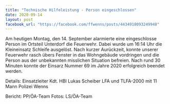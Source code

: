 ```yaml
---
title: "Technische Hilfeleistung - Person eingeschlossen"
date: 2020-09-14
layout: post
facebook_url: "https://facebook.com/ffwenns/posts/4434918093249948"
---
```


Am heutigen Montag, den 14. September alarmierte eine eingeschlosse Person im Ortsteil Unterdorf die Feuerwehr.
Dabei wurde um 16:14 Uhr die Kleineinsatz Schleife ausgelöst.
Nach kurzer Aurückzeit, konnte unserer Feuerwehr rasch übers Fenster in das Wohngebäude vordringen und die Person aus der unbekannten misslichen Situation befreien. 
Nach rund 30 Minuten konnte der Einsarz Nummer 69 im Jahre 2020 erfolgreich beendet werden. 

Details:
Einsatzleiter Kdt. HBI Lukas Scheiber 
LFA und TLFA-2000 mit 11 Mann
Polizei Wenns

Bericht: PP/ÖA-Team
Fotos: LS/ÖA-Team